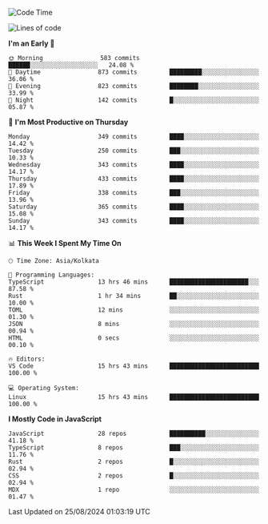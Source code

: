 <!--START_SECTION:waka-->
![Code Time](http://img.shields.io/badge/Code%20Time-1%2C174%20hrs%2025%20mins-blue)

![Lines of code](https://img.shields.io/badge/From%20Hello%20World%20I%27ve%20Written-1.9%20million%20lines%20of%20code-blue)

**I'm an Early 🐤** 

```text
🌞 Morning                583 commits         ██████░░░░░░░░░░░░░░░░░░░   24.08 % 
🌆 Daytime                873 commits         █████████░░░░░░░░░░░░░░░░   36.06 % 
🌃 Evening                823 commits         ████████░░░░░░░░░░░░░░░░░   33.99 % 
🌙 Night                  142 commits         █░░░░░░░░░░░░░░░░░░░░░░░░   05.87 % 
```
📅 **I'm Most Productive on Thursday** 

```text
Monday                   349 commits         ████░░░░░░░░░░░░░░░░░░░░░   14.42 % 
Tuesday                  250 commits         ███░░░░░░░░░░░░░░░░░░░░░░   10.33 % 
Wednesday                343 commits         ████░░░░░░░░░░░░░░░░░░░░░   14.17 % 
Thursday                 433 commits         ████░░░░░░░░░░░░░░░░░░░░░   17.89 % 
Friday                   338 commits         ███░░░░░░░░░░░░░░░░░░░░░░   13.96 % 
Saturday                 365 commits         ████░░░░░░░░░░░░░░░░░░░░░   15.08 % 
Sunday                   343 commits         ████░░░░░░░░░░░░░░░░░░░░░   14.17 % 
```


📊 **This Week I Spent My Time On** 

```text
🕑︎ Time Zone: Asia/Kolkata

💬 Programming Languages: 
TypeScript               13 hrs 46 mins      ██████████████████████░░░   87.58 % 
Rust                     1 hr 34 mins        ██░░░░░░░░░░░░░░░░░░░░░░░   10.00 % 
TOML                     12 mins             ░░░░░░░░░░░░░░░░░░░░░░░░░   01.30 % 
JSON                     8 mins              ░░░░░░░░░░░░░░░░░░░░░░░░░   00.94 % 
HTML                     0 secs              ░░░░░░░░░░░░░░░░░░░░░░░░░   00.10 % 

🔥 Editors: 
VS Code                  15 hrs 43 mins      █████████████████████████   100.00 % 

💻 Operating System: 
Linux                    15 hrs 43 mins      █████████████████████████   100.00 % 
```

**I Mostly Code in JavaScript** 

```text
JavaScript               28 repos            ██████████░░░░░░░░░░░░░░░   41.18 % 
TypeScript               8 repos             ███░░░░░░░░░░░░░░░░░░░░░░   11.76 % 
Rust                     2 repos             █░░░░░░░░░░░░░░░░░░░░░░░░   02.94 % 
CSS                      2 repos             █░░░░░░░░░░░░░░░░░░░░░░░░   02.94 % 
MDX                      1 repo              ░░░░░░░░░░░░░░░░░░░░░░░░░   01.47 % 
```




 Last Updated on 25/08/2024 01:03:19 UTC
<!--END_SECTION:waka-->
<!--
**bhishekprajapati/bhishekprajapati** is a ✨ _special_ ✨ repository because its `README.md` (this file) appears on your GitHub profile.

Here are some ideas to get you started:

- 🔭 I’m currently working on ...
- 🌱 I’m currently learning ...
- 👯 I’m looking to collaborate on ...
- 🤔 I’m looking for help with ...
- 💬 Ask me about ...
- 📫 How to reach me: ...
- 😄 Pronouns: ...
- ⚡ Fun fact: ...
-->
